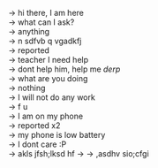 -> hi there, I am here  
-> what can I ask?  
-> anything  
->  n sdfvb q vgadkfj  
-> reported  
-> teacher I need help  
-> dont help him, help me *derp*  
-> what are you doing  
-> nothing  
-> I will not do any work  
-> f u  
-> I am on my phone  
-> reported x2  
-> my phone is low battery  
-> I dont care :P  
-> akls jfsh;lksd hf
-> 
-> ,asdhv sio;cfgi
